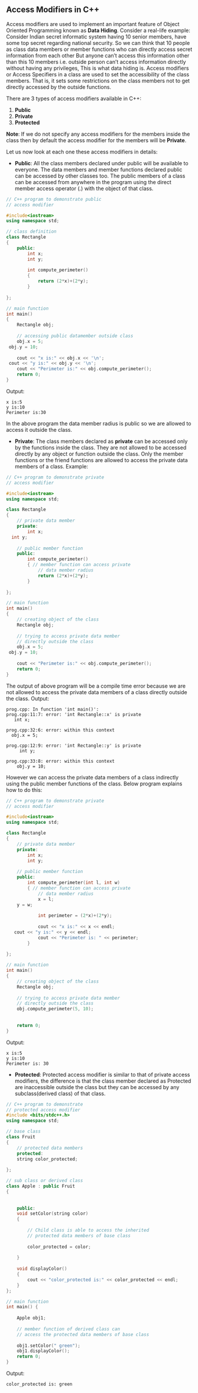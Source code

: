 ## Access Modifiers in C++

Access modifiers are used to implement an important feature of Object Oriented Programming known as **Data Hiding**. Consider a real-life example: Consider Indian secret informatic system having 10 senior members, have some top secret regarding national security. So we can think that 10 people as class data members or member functions who can directly access secret information from each other But anyone can’t access this information other than this 10 members i.e. outside person can’t access information directly without having any privileges, This is what data hiding is.
Access modifiers or Access Specifiers in a class are used to set the accessibility of the class members. That is, it sets some restrictions on the class members not to get directly accessed by the outside functions.

There are 3 types of access modifiers available in C++:

1. **Public**
2. **Private**
3. **Protected**

**Note**: If we do not specify any access modifiers for the members inside the class then by default the access modifier for the members will be **Private**.

Let us now look at each one these access modifiers in details:

* **Public**: All the class members declared under public will be available to everyone. The data members and member functions declared public can be accessed by other classes too. The public members of a class can be accessed from anywhere in the program using the direct member access operator (.) with the object of that class.

``` c++ 
// C++ program to demonstrate public 
// access modifier 

#include<iostream> 
using namespace std; 

// class definition 
class Rectangle 
{ 
	public: 
		int x;
  		int y;
		
		int compute_perimeter() 
		{ 
			return (2*x)+(2*y); 
		} 
	
}; 

// main function 
int main() 
{ 
	Rectangle obj; 
	
	// accessing public datamember outside class 
	obj.x = 5; 
 obj.y = 10;
	
	cout << "x is:" << obj.x << '\n';
 cout << "y is:" << obj.y << '\n'; 
	cout << "Perimeter is:" << obj.compute_perimeter(); 
	return 0; 
} 

```
Output:
```
x is:5
y is:10
Perimeter is:30
```

In the above program the data member radius is public so we are allowed to access it outside the class.

* **Private**: The class members declared as **private** can be accessed only by the functions inside the class. They are not allowed to be accessed directly by any object or function outside the class. Only the member functions or the friend functions are allowed to access the private data members of a class.
Example:

 
``` c++
// C++ program to demonstrate private 
// access modifier 

#include<iostream> 
using namespace std; 

class Rectangle 
{ 
	// private data member 
	private: 
		int x;
  int y;
	
	// public member function	 
	public:	 
		int compute_perimeter() 
		{ // member function can access private 
			// data member radius 
			return (2*x)+(2*y); 
		} 
	
}; 

// main function 
int main() 
{ 
	// creating object of the class 
	Rectangle obj; 
	
	// trying to access private data member 
	// directly outside the class 
	obj.x = 5;
 obj.y = 10;
	
	cout << "Perimeter is:" << obj.compute_perimeter(); 
	return 0; 
} 
```

The output of above program will be a compile time error because we are not allowed to access the private data members of a class directly outside the class.
Output:
```
prog.cpp: In function 'int main()':
prog.cpp:11:7: error: 'int Rectangle::x' is private
   int x;
       
prog.cpp:32:6: error: within this context
  obj.x = 5;
      
prog.cpp:12:9: error: 'int Rectangle::y' is private
     int y;
         
prog.cpp:33:8: error: within this context
    obj.y = 10;
```

However we can access the private data members of a class indirectly using the public member functions of the class. Below program explains how to do this:

``` c++ 
// C++ program to demonstrate private 
// access modifier 

#include<iostream> 
using namespace std; 

class Rectangle 
{ 
	// private data member 
	private: 
		int x;
  		int y;
	
	// public member function	 
	public:	 
		int compute_perimeter(int l, int w) 
		{ // member function can access private 
			// data member radius 
			x = l; 
  	y = w;
			
			int perimeter = (2*x)+(2*y); 
			
			cout << "x is:" << x << endl;
   cout << "y is:" << y << endl;
			cout << "Perimeter is: " << perimeter; 
		} 
	
}; 

// main function 
int main() 
{ 
	// creating object of the class 
	Rectangle obj; 
	
	// trying to access private data member 
	// directly outside the class 
	obj.compute_perimeter(5, 10); 
	
	
	return 0; 
}  
```
Output:
```
x is:5
y is:10
Perimeter is: 30
```
* **Protected**: Protected access modifier is similar to that of private access modifiers, the difference is that the class member declared as Protected are inaccessible outside the class but they can be accessed by any subclass(derived class) of that class.

``` c++
// C++ program to demonstrate 
// protected access modifier 
#include <bits/stdc++.h> 
using namespace std; 

// base class 
class Fruit 
{ 
	// protected data members 
	protected: 
	string color_protected; 
	
}; 

// sub class or derived class 
class Apple : public Fruit 
{ 
	
	
	public: 
	void setColor(string color) 
	{ 
		
		// Child class is able to access the inherited 
		// protected data members of base class 
		
		color_protected = color; 
		
	} 
	
	void displayColor() 
	{ 
		cout << "color_protected is:" << color_protected << endl; 
	} 
}; 

// main function 
int main() { 
	
	Apple obj1; 
	
	// member function of derived class can 
	// access the protected data members of base class 
	
	obj1.setColor(" green"); 
	obj1.displayColor(); 
	return 0; 
} 

```
Output:
```
color_protected is: green
```

